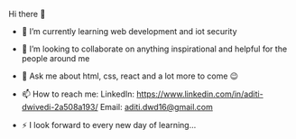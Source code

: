  Hi there 👋

- 🌱 I’m currently learning web development and iot security
- 👯 I’m looking to collaborate on anything inspirational and helpful for the people around me
- 💬 Ask me about html, css, react and a lot more to come :wink:
- 📫 How to reach me:
              LinkedIn: https://www.linkedin.com/in/aditi-dwivedi-2a508a193/
              Email: aditi.dwd16@gmail.com

- ⚡ I look forward to every new day of learning...

